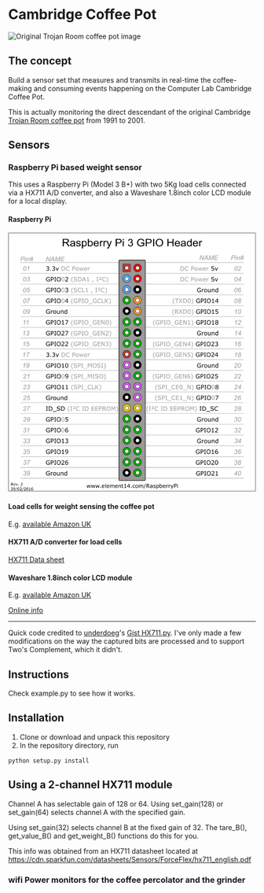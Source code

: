 # Cambridge Coffee Pot

![Original Trojan Room coffee pot image](https://en.wikipedia.org/wiki/Trojan_Room_coffee_pot#/media/File:Trojan_Room_coffee_pot_xcoffee.png)

## The concept

Build a sensor set that measures and transmits in real-time the coffee-making
and consuming events happening on the Computer Lab Cambridge Coffee Pot.

This is actually monitoring the direct descendant of the original
Cambridge [Trojan Room coffee pot](https://en.wikipedia.org/wiki/Trojan_Room_coffee_pot)
from 1991 to 2001.

## Sensors

### Raspberry Pi based weight sensor

This uses a Raspberry Pi (Model 3 B+) with two 5Kg load cells connected via
a HX711 A/D converter, and also a Waveshare 1.8inch color LCD module for a
local display.

#### Raspberry Pi

![Pi 3 B+ GPIO pinout](raspberry_pi/gpio.png)

#### Load cells for weight sensing the coffee pot

E.g. [available Amazon UK](https://www.amazon.co.uk/gp/product/B07GRGT3C3)

#### HX711 A/D converter for load cells

[HX711 Data sheet](hx711/hx711_english.pdf)

#### Waveshare 1.8inch color LCD module

E.g. [available Amazon UK](https://www.amazon.co.uk/Waveshare-1-8inch-LCD-Module/dp/B077YFTMVT)

[Online info](https://www.waveshare.com/wiki/1.8inch_LCD_Module)

----
Quick code credited to [underdoeg](https://github.com/underdoeg/)'s [Gist HX711.py](https://gist.github.com/underdoeg/98a38b54f889fce2b237).
I've only made a few modifications on the way the captured bits are processed and to support Two's Complement, which it didn't.

Instructions
------------
Check example.py to see how it works.

Installation
------------
1. Clone or download and unpack this repository
2. In the repository directory, run
```
python setup.py install
```

Using a 2-channel HX711 module
------------------------------
Channel A has selectable gain of 128 or 64.  Using set_gain(128) or set_gain(64)
selects channel A with the specified gain.

Using set_gain(32) selects channel B at the fixed gain of 32.  The tare_B(),
get_value_B() and get_weight_B() functions do this for you.

This info was obtained from an HX711 datasheet located at
https://cdn.sparkfun.com/datasheets/Sensors/ForceFlex/hx711_english.pdf

### wifi Power monitors for the coffee percolator and the grinder


